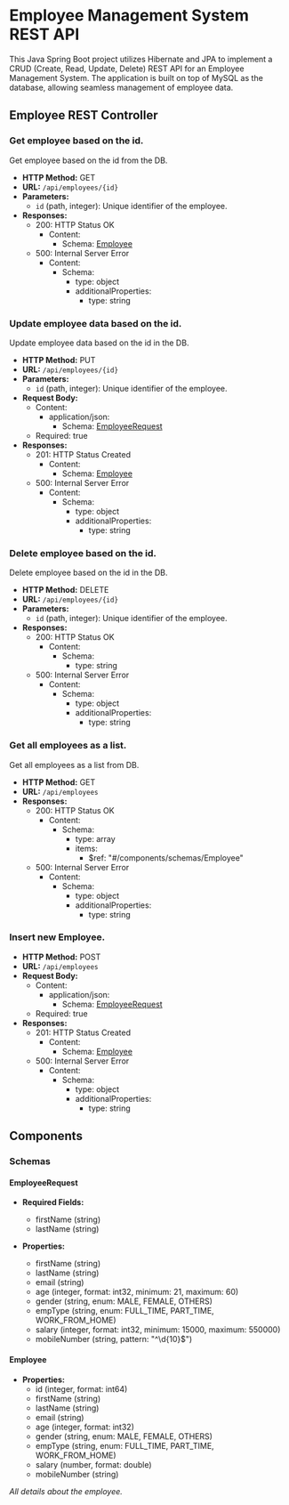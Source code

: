 # Employee Management System REST API

This Java Spring Boot project utilizes Hibernate and JPA to implement a CRUD (Create, Read, Update, Delete) REST API for an Employee Management System. The application is built on top of MySQL as the database, allowing seamless management of employee data.

## Employee REST Controller

### Get employee based on the id.

Get employee based on the id from the DB.

- **HTTP Method:** GET
- **URL:** `/api/employees/{id}`
- **Parameters:**
    - `id` (path, integer): Unique identifier of the employee.
- **Responses:**
    - 200: HTTP Status OK
        - Content:
            - Schema: [Employee](#components-schemas-Employee)
    - 500: Internal Server Error
        - Content:
            - Schema:
                - type: object
                - additionalProperties:
                    - type: string

### Update employee data based on the id.

Update employee data based on the id in the DB.

- **HTTP Method:** PUT
- **URL:** `/api/employees/{id}`
- **Parameters:**
    - `id` (path, integer): Unique identifier of the employee.
- **Request Body:**
    - Content:
        - application/json:
            - Schema: [EmployeeRequest](#components-schemas-EmployeeRequest)
    - Required: true
- **Responses:**
    - 201: HTTP Status Created
        - Content:
            - Schema: [Employee](#components-schemas-Employee)
    - 500: Internal Server Error
        - Content:
            - Schema:
                - type: object
                - additionalProperties:
                    - type: string

### Delete employee based on the id.

Delete employee based on the id in the DB.

- **HTTP Method:** DELETE
- **URL:** `/api/employees/{id}`
- **Parameters:**
    - `id` (path, integer): Unique identifier of the employee.
- **Responses:**
    - 200: HTTP Status OK
        - Content:
            - Schema:
                - type: string
    - 500: Internal Server Error
        - Content:
            - Schema:
                - type: object
                - additionalProperties:
                    - type: string

### Get all employees as a list.

Get all employees as a list from DB.

- **HTTP Method:** GET
- **URL:** `/api/employees`
- **Responses:**
    - 200: HTTP Status OK
        - Content:
            - Schema:
                - type: array
                - items:
                    - $ref: "#/components/schemas/Employee"
    - 500: Internal Server Error
        - Content:
            - Schema:
                - type: object
                - additionalProperties:
                    - type: string

### Insert new Employee.

- **HTTP Method:** POST
- **URL:** `/api/employees`
- **Request Body:**
    - Content:
        - application/json:
            - Schema: [EmployeeRequest](#components-schemas-EmployeeRequest)
    - Required: true
- **Responses:**
    - 201: HTTP Status Created
        - Content:
            - Schema: [Employee](#components-schemas-Employee)
    - 500: Internal Server Error
        - Content:
            - Schema:
                - type: object
                - additionalProperties:
                    - type: string

## Components

### Schemas

#### EmployeeRequest

- **Required Fields:**
    - firstName (string)
    - lastName (string)

- **Properties:**
    - firstName (string)
    - lastName (string)
    - email (string)
    - age (integer, format: int32, minimum: 21, maximum: 60)
    - gender (string, enum: MALE, FEMALE, OTHERS)
    - empType (string, enum: FULL_TIME, PART_TIME, WORK_FROM_HOME)
    - salary (integer, format: int32, minimum: 15000, maximum: 550000)
    - mobileNumber (string, pattern: "^\d{10}$")

#### Employee

- **Properties:**
    - id (integer, format: int64)
    - firstName (string)
    - lastName (string)
    - email (string)
    - age (integer, format: int32)
    - gender (string, enum: MALE, FEMALE, OTHERS)
    - empType (string, enum: FULL_TIME, PART_TIME, WORK_FROM_HOME)
    - salary (number, format: double)
    - mobileNumber (string)

_All details about the employee._
